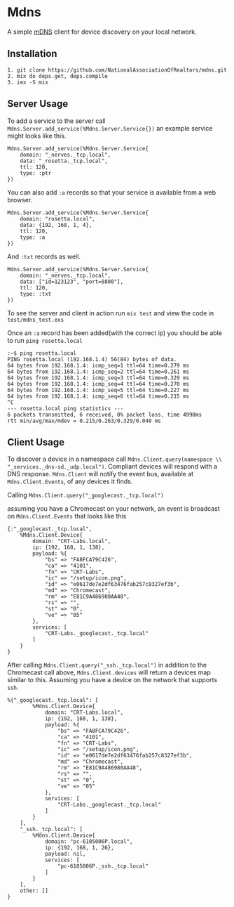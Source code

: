 # Mdns

A simple [mDNS](https://en.wikipedia.org/wiki/Multicast_DNS) client for device discovery on your local network.

## Installation

    1. git clone https://github.com/NationalAssociationOfRealtors/mdns.git
    2. mix do deps.get, deps.compile
    3. iex -S mix

## Server Usage
To add a service to the server call `Mdns.Server.add_service(%Mdns.Server.Service{})` an example service might looks like this.

    Mdns.Server.add_service(%Mdns.Server.Service{
        domain: "_nerves._tcp.local",
        data: "_rosetta._tcp.local",
        ttl: 120,
        type: :ptr
    })

You can also add `:a` records so that your service is available from a web browser.

    Mdns.Server.add_service(%Mdns.Server.Service{
        domain: "rosetta.local",
        data: {192, 168, 1, 4},
        ttl: 120,
        type: :a
    })

And `:txt` records as well.

    Mdns.Server.add_service(%Mdns.Server.Service{
        domain: "_nerves._tcp.local",
        data: ["id=123123", "port=8800"],
        ttl: 120,
        type: :txt
    })

To see the server and client in action run `mix test` and view the code in `test/mdns_test.exs`

Once an `:a` record has been added(with the correct ip) you should be able to run `ping rosetta.local`

    :~$ ping rosetta.local
    PING rosetta.local (192.168.1.4) 56(84) bytes of data.
    64 bytes from 192.168.1.4: icmp_seq=1 ttl=64 time=0.279 ms
    64 bytes from 192.168.1.4: icmp_seq=2 ttl=64 time=0.261 ms
    64 bytes from 192.168.1.4: icmp_seq=3 ttl=64 time=0.329 ms
    64 bytes from 192.168.1.4: icmp_seq=4 ttl=64 time=0.270 ms
    64 bytes from 192.168.1.4: icmp_seq=5 ttl=64 time=0.227 ms
    64 bytes from 192.168.1.4: icmp_seq=6 ttl=64 time=0.215 ms
    ^C
    --- rosetta.local ping statistics ---
    6 packets transmitted, 6 received, 0% packet loss, time 4998ms
    rtt min/avg/max/mdev = 0.215/0.263/0.329/0.040 ms


## Client Usage
To discover a device in a namespace call `Mdns.Client.query(namespace \\ "_services._dns-sd._udp.local")`. Compliant devices will respond with a DNS response. `Mdns.Client` will notify the event bus, available at `Mdns.Client.Events`, of any devices it finds.

Calling `Mdns.Client.query("_googlecast._tcp.local")`

assuming you have a Chromecast on your network, an event is broadcast on `Mdns.Client.Events` that looks like this

    {:"_googlecast._tcp.local",
        %Mdns.Client.Device{
            domain: "CRT-Labs.local",
            ip: {192, 168, 1, 138},
            payload: %{
                "bs" => "FA8FCA79C426",
                "ca" => "4101",
                "fn" => "CRT-Labs",
                "ic" => "/setup/icon.png",
                "id" => "e0617de7e2df63476fab257c8327ef3b",
                "md" => "Chromecast",
                "rm" => "E81C9A486980AA48",
                "rs" => "",
                "st" => "0",
                "ve" => "05"
            },
            services: [
                "CRT-Labs._googlecast._tcp.local"
            ]
        }
    }

After calling `Mdns.Client.query("_ssh._tcp.local")` in addition to the Chromecast call above, `Mdns.Client.devices` will return a devices map similar to this. Assuming you have a device on the network that supports `ssh`.

    %{"_googlecast._tcp.local": [
            %Mdns.Client.Device{
                domain: "CRT-Labs.local",
                ip: {192, 168, 1, 138},
                payload: %{
                    "bs" => "FA8FCA79C426",
                    "ca" => "4101",
                    "fn" => "CRT-Labs",
                    "ic" => "/setup/icon.png",
                    "id" => "e0617de7e2df63476fab257c8327ef3b",
                    "md" => "Chromecast",
                    "rm" => "E81C9A486980AA48",
                    "rs" => "",
                    "st" => "0",
                    "ve" => "05"
                },
                services: [
                    "CRT-Labs._googlecast._tcp.local"
                ]
            }
        ],
        "_ssh._tcp.local": [
            %Mdns.Client.Device{
                domain: "pc-6105006P.local",
                ip: {192, 168, 1, 26},
                payload: nil,
                services: [
                    "pc-6105006P._ssh._tcp.local"
                ]
            }
        ],
        other: []
    }
